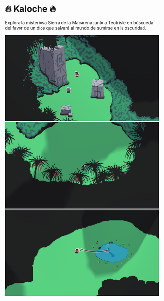 # 🔥 Kaloche 🔥
Explora la misteriosa Sierra de la Macarena junto a Teotriste en búsqueda del favor de un dios que salvará al mundo de sumirse en la oscuridad.

![alt text](./img/rocberto_location.png "Descubre las ruinas de un templo")
![alt text](./img/starting_point.png "Escenarios inspirados en Colombia y Méjico")
![alt text](./img/fishing.png "La pesca, la principal herramienta de Teotriste")